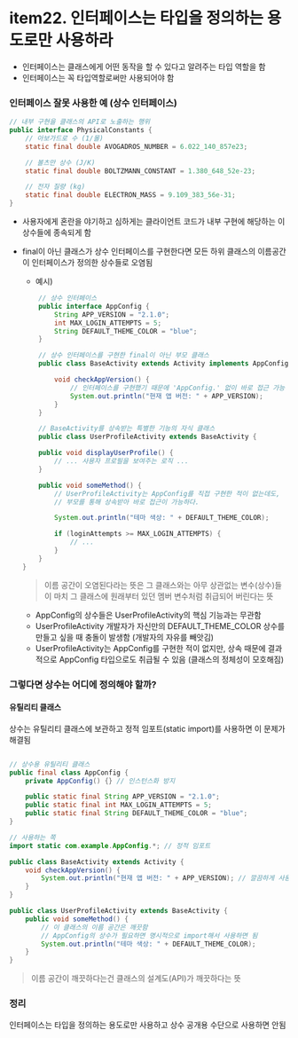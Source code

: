 # item22. 인터페이스는 타입을 정의하는 용도로만 사용하라

-   인터페이스는 클래스에게 어떤 동작을 할 수 있다고 알려주는 타입 역할을 함
-   인터페이스는 꼭 타입역할로써만 사용되어야 함

### 인터페이스 잘못 사용한 예 (상수 인터페이스)

```java
// 내부 구현을 클래스의 API로 노출하는 행위
public interface PhysicalConstants {
    // 아보가드로 수 (1/몰)
    static final double AVOGADROS_NUMBER = 6.022_140_857e23;

    // 볼츠만 상수 (J/K)
    static final double BOLTZMANN_CONSTANT = 1.380_648_52e-23;

    // 전자 질량 (kg)
    static final double ELECTRON_MASS = 9.109_383_56e-31;
}

```

-   사용자에게 혼란을 야기하고 심하게는 클라이언트 코드가 내부 구현에 해당하는 이 상수들에 종속되게 함
-   final이 아닌 클래스가 상수 인터페이스를 구현한다면 모든 하위 클래스의 이름공간이 인터페이스가 정의한 상수들로 오염됨

    -   예시)

    ```java
        // 상수 인터페이스
        public interface AppConfig {
            String APP_VERSION = "2.1.0";
            int MAX_LOGIN_ATTEMPTS = 5;
            String DEFAULT_THEME_COLOR = "blue";
        }

        // 상수 인터페이스를 구현한 final이 아닌 부모 클래스
        public class BaseActivity extends Activity implements AppConfig {

            void checkAppVersion() {
                // 인터페이스를 구현했기 때문에 'AppConfig.' 없이 바로 접근 가능 (괜찮아보일지도 모름)
                System.out.println("현재 앱 버전: " + APP_VERSION);
            }
        }

        // BaseActivity를 상속받는 특별한 기능의 자식 클래스
        public class UserProfileActivity extends BaseActivity {

        public void displayUserProfile() {
            // ... 사용자 프로필을 보여주는 로직 ...
        }

        public void someMethod() {
            // UserProfileActivity는 AppConfig를 직접 구현한 적이 없는데도,
            // 부모를 통해 상속받아 바로 접근이 가능하다.

            System.out.println("테마 색상: " + DEFAULT_THEME_COLOR);

            if (loginAttempts >= MAX_LOGIN_ATTEMPTS) {
                // ...
            }
        }
    }
    ```

    > 이름 공간이 오염된다라는 뜻은 그 클래스와는 아무 상관없는 변수(상수)들이 마치 그 클래스에 원래부터 있던 멤버 변수처럼 취급되어 버린다는 뜻

    -   AppConfig의 상수들은 UserProfileActivity의 핵심 기능과는 무관함
    -   UserProfileActivity 개발자가 자신만의 DEFAULT_THEME_COLOR 상수를 만들고 싶을 때 충돌이 발생함 (개발자의 자유를 빼앗김)
    -   UserProfileActivity는 AppConfig를 구현한 적이 없지만, 상속 때문에 결과적으로 AppConfig 타입으로도 취급될 수 있음 (클래스의 정체성이 모호해짐)

### 그렇다면 상수는 어디에 정의해야 할까?

#### 유틸리티 클래스

상수는 유틸리티 클래스에 보관하고 정적 임포트(static import)를 사용하면 이 문제가 해결됨

```java

// 상수용 유틸리티 클래스
public final class AppConfig {
    private AppConfig() {} // 인스턴스화 방지

    public static final String APP_VERSION = "2.1.0";
    public static final int MAX_LOGIN_ATTEMPTS = 5;
    public static final String DEFAULT_THEME_COLOR = "blue";
}

// 사용하는 쪽
import static com.example.AppConfig.*; // 정적 임포트

public class BaseActivity extends Activity {
    void checkAppVersion() {
        System.out.println("현재 앱 버전: " + APP_VERSION); // 깔끔하게 사용
    }
}

public class UserProfileActivity extends BaseActivity {
    public void someMethod() {
        // 이 클래스의 이름 공간은 깨끗함
        // AppConfig의 상수가 필요하면 명시적으로 import해서 사용하면 됨
        System.out.println("테마 색상: " + DEFAULT_THEME_COLOR);
    }
}
```

> 이름 공간이 깨끗하다는건 클래스의 설계도(API)가 깨끗하다는 뜻

### 정리

인터페이스는 타입을 정의하는 용도로만 사용하고 상수 공개용 수단으로 사용하면 안됨
